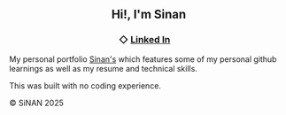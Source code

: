 <h2 align="center">
  Hi!, I'm Sinan<br/>
</h2>

<h3 align="center">
    ◇
    <a href="https://www.linkedin.com/in/sinan7">Linked In</a> &nbsp; &nbsp;
    </h3>

My personal portfolio <a href="https://sinandev7.github.io/portfolio/" target="_blank">Sinan's</a> which features some of my personal github learnings as well as my resume and technical skills.<br/>

This was built with no coding experience.

  <footer>
    &copy; SiNAN 2025
  </footer>
</body>
</html>


